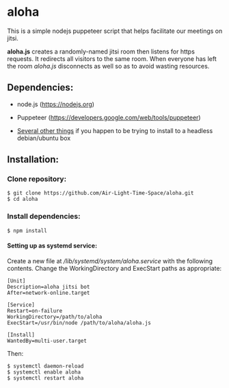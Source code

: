 aloha
=====
This is a simple nodejs puppeteer script that helps facilitate our meetings on
jitsi.

**aloha.js** creates a randomly-named jitsi room then listens for https requests. It
redirects all visitors to the same room. When everyone has left the room *aloha.js*
disconnects as well so as to avoid wasting resources.

## Dependencies:

 - node.js  (https://nodejs.org)

 - Puppeteer (https://developers.google.com/web/tools/puppeteer)

 - [Several other things](https://github.com/puppeteer/puppeteer/issues/290#issuecomment-322838700) if you happen to be trying to install to a headless debian/ubuntu box

## Installation:

### Clone repository:
    $ git clone https://github.com/Air-Light-Time-Space/aloha.git
    $ cd aloha

### Install dependencies:
    $ npm install

#### Setting up as systemd service:

Create a new file at */lib/systemd/system/aloha.service* with the following contents.
Change the WorkingDirectory and ExecStart paths as appropriate:
    
    [Unit]
    Description=aloha jitsi bot
    After=network-online.target

    [Service]
    Restart=on-failure
    WorkingDirectory=/path/to/aloha
    ExecStart=/usr/bin/node /path/to/aloha/aloha.js

    [Install]
    WantedBy=multi-user.target

Then:
    
    $ systemctl daemon-reload
    $ systemctl enable aloha
    $ systemctl restart aloha
